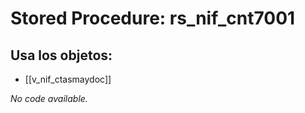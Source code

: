 # Stored Procedure: rs_nif_cnt7001

## Usa los objetos:
- [[v_nif_ctasmaydoc]]

*No code available.*
